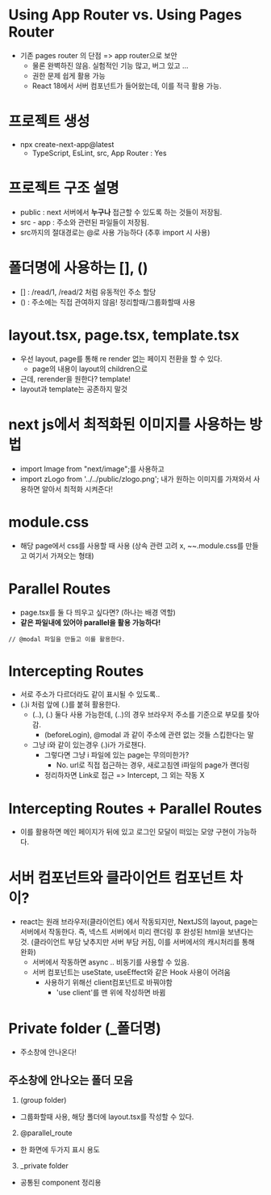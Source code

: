 # Using App Router vs. Using Pages Router
- 기존 pages router 의 단점 => app router으로 보안
    - 물론 완벽하진 않음. 실험적인 기능 많고, 버그 있고 ...
    - 권한 문제 쉽게 활용 가능
    - React 18에서 서버 컴포넌트가 들어왔는데, 이를 적극 활용 가능.

# 프로젝트 생성
- npx create-next-app@latest
    - TypeScript, EsLint, src, App Router : Yes

# 프로젝트 구조 설명
- public : next 서버에서 **누구나** 접근할 수 있도록 하는 것들이 저장됨.
- src - app : 주소와 관련된 파일들이 저장됨.
- src까지의 절대경로는 @로 사용 가능하다 (추후 import 시 사용)

# 폴더명에 사용하는 [], ()
- [] : /read/1, /read/2 처럼 유동적인 주소 할당
- () : 주소에는 직접 관여하지 않음! 정리할때/그룹화할때 사용

# layout.tsx, page.tsx, template.tsx
- 우선 layout, page를 통해 re render 없는 페이지 전환을 할 수 있다.
    - page의 내용이 layout의 children으로
- 근데, rerender을 원한다? template!
- layout과 template는 공존하지 말것

# next js에서 최적화된 이미지를 사용하는 방법
- import Image from "next/image";를 사용하고
- import zLogo from '../../public/zlogo.png'; 내가 원하는 이미지를 가져와서 사용하면 알아서 최적화 시켜준다!

# module.css
- 해당 page에서 css를 사용할 때 사용 (상속 관련 고려 x, ~~.module.css를 만들고 여기서 가져오는 형태)

# Parallel Routes
- page.tsx를 둘 다 띄우고 싶다면? (하나는 배경 역할)
- **같은 파일내에 있어야 parallel을 활용 가능하다!**
```tsx
// @modal 파일을 만들고 이를 활용한다.
```

# Intercepting Routes
- 서로 주소가 다르더라도 같이 표시될 수 있도록..
- (.)i 처럼 앞에 (.)를 붙혀 활용한다.
    - (..), (.) 둘다 사용 가능한데, (..)의 경우 브라우저 주소를 기준으로 부모를 찾아감.
        - (beforeLogin), @modal 과 같이 주소에 관련 없는 것들 스킵한다는 말
    - 그냥 i와 같이 있는경우 (.)i가 가로챈다.
        - 그렇다면 그냥 i 파일에 있는 page는 무의미한가?
            - No. url로 직접 접근하는 경우, 새로고침엔 i파일의 page가 랜더링
        - 정리하자면 Link로 접근 => Intercept, 그 외는 작동 X

# Intercepting Routes + Parallel Routes
- 이를 활용하면 메인 페이지가 뒤에 있고 로그인 모달이 떠있는 모양 구현이 가능하다.

# 서버 컴포넌트와 클라이언트 컴포넌트 차이?
- react는 원래 브라우저(클라이언트) 에서 작동되지만, NextJS의 layout, page는 서버에서 작동한다. 즉, 넥스트 서버에서 미리 랜더링 후 완성된 html을 보낸다는 것. (클라이언트 부담 낮추지만 서버 부담 커짐, 이를 서버에서의 캐시처리를 통해 완화)
    - 서버에서 작동하면 async .. 비동기를 사용할 수 있음.
    - 서버 컴포넌트는 useState, useEffect와 같은 Hook 사용이 어려움
        - 사용하기 위해선 client컴포넌트로 바꿔야함
            - 'use client'를 맨 위에 작성하면 바뀜

# Private folder (_폴더명)
- 주소창에 안나온다!

## 주소창에 안나오는 폴더 모음
1. (group folder)
- 그룹화할때 사용, 해당 폴더에 layout.tsx를 작성할 수 있다.
2. @parallel_route
- 한 화면에 두가지 표시 용도
3. _private folder
- 공통된 component 정리용